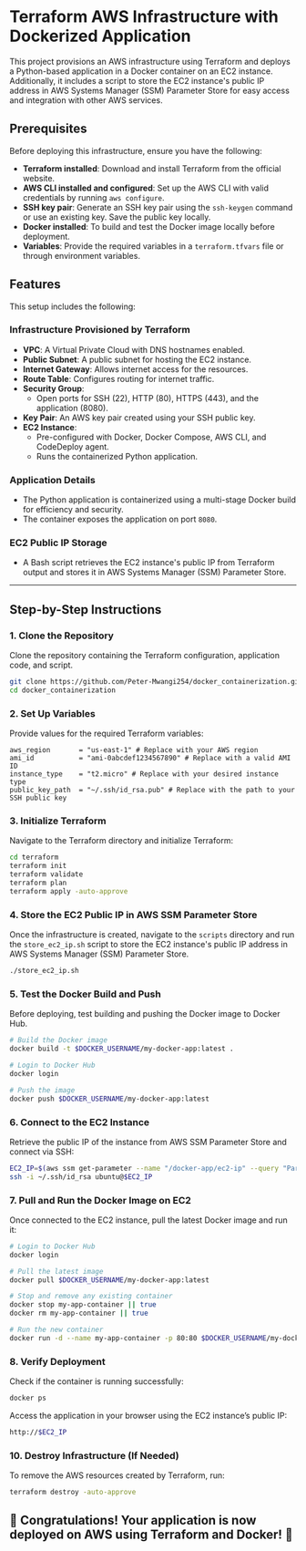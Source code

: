 # Terraform AWS Infrastructure with Dockerized Application

This project provisions an AWS infrastructure using Terraform and deploys a Python-based application in a Docker container on an EC2 instance. Additionally, it includes a script to store the EC2 instance's public IP address in AWS Systems Manager (SSM) Parameter Store for easy access and integration with other AWS services.

## Prerequisites
Before deploying this infrastructure, ensure you have the following:

- **Terraform installed**: Download and install Terraform from the official website.
- **AWS CLI installed and configured**: Set up the AWS CLI with valid credentials by running `aws configure`.
- **SSH key pair**: Generate an SSH key pair using the `ssh-keygen` command or use an existing key. Save the public key locally.
- **Docker installed**: To build and test the Docker image locally before deployment.
- **Variables**: Provide the required variables in a `terraform.tfvars` file or through environment variables.

## Features
This setup includes the following:

### Infrastructure Provisioned by Terraform
- **VPC**: A Virtual Private Cloud with DNS hostnames enabled.
- **Public Subnet**: A public subnet for hosting the EC2 instance.
- **Internet Gateway**: Allows internet access for the resources.
- **Route Table**: Configures routing for internet traffic.
- **Security Group**:
  - Open ports for SSH (22), HTTP (80), HTTPS (443), and the application (8080).
- **Key Pair**: An AWS key pair created using your SSH public key.
- **EC2 Instance**:
  - Pre-configured with Docker, Docker Compose, AWS CLI, and CodeDeploy agent.
  - Runs the containerized Python application.

### Application Details
- The Python application is containerized using a multi-stage Docker build for efficiency and security.
- The container exposes the application on port `8080`.

### EC2 Public IP Storage
- A Bash script retrieves the EC2 instance's public IP from Terraform output and stores it in AWS Systems Manager (SSM) Parameter Store.

---

## Step-by-Step Instructions

### 1. Clone the Repository
Clone the repository containing the Terraform configuration, application code, and script.

```bash
git clone https://github.com/Peter-Mwangi254/docker_containerization.git
cd docker_containerization
```

### 2. Set Up Variables
Provide values for the required Terraform variables:

```hcl
aws_region       = "us-east-1" # Replace with your AWS region
ami_id           = "ami-0abcdef1234567890" # Replace with a valid AMI ID
instance_type    = "t2.micro" # Replace with your desired instance type
public_key_path  = "~/.ssh/id_rsa.pub" # Replace with the path to your SSH public key
```

### 3. Initialize Terraform
Navigate to the Terraform directory and initialize Terraform:

```bash
cd terraform
terraform init
terraform validate
terraform plan
terraform apply -auto-approve
```

### 4. Store the EC2 Public IP in AWS SSM Parameter Store
Once the infrastructure is created, navigate to the `scripts` directory and run the `store_ec2_ip.sh` script to store the EC2 instance's public IP address in AWS Systems Manager (SSM) Parameter Store.

```bash
./store_ec2_ip.sh
```

### 5. Test the Docker Build and Push
Before deploying, test building and pushing the Docker image to Docker Hub.

```bash
# Build the Docker image
docker build -t $DOCKER_USERNAME/my-docker-app:latest .

# Login to Docker Hub
docker login

# Push the image
docker push $DOCKER_USERNAME/my-docker-app:latest
```

### 6. Connect to the EC2 Instance
Retrieve the public IP of the instance from AWS SSM Parameter Store and connect via SSH:

```bash
EC2_IP=$(aws ssm get-parameter --name "/docker-app/ec2-ip" --query "Parameter.Value" --output text)
ssh -i ~/.ssh/id_rsa ubuntu@$EC2_IP
```

### 7. Pull and Run the Docker Image on EC2
Once connected to the EC2 instance, pull the latest Docker image and run it:

```bash
# Login to Docker Hub
docker login

# Pull the latest image
docker pull $DOCKER_USERNAME/my-docker-app:latest

# Stop and remove any existing container
docker stop my-app-container || true
docker rm my-app-container || true

# Run the new container
docker run -d --name my-app-container -p 80:80 $DOCKER_USERNAME/my-docker-app:latest
```

### 8. Verify Deployment
Check if the container is running successfully:

```bash
docker ps
```

Access the application in your browser using the EC2 instance’s public IP:

```bash
http://$EC2_IP
```


### 10. Destroy Infrastructure (If Needed)
To remove the AWS resources created by Terraform, run:

```bash
terraform destroy -auto-approve
```

## 🎉 Congratulations! Your application is now deployed on AWS using Terraform and Docker! 🚀
